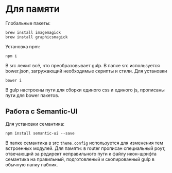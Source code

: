 # Для памяти

Глобальные пакеты:
```
brew install imagemagick
brew install graphicsmagick
```
Установка npm:
```
npm i
```
В src лежит всё, что преобразовывает gulp.
В папке src используется bower.json, загружающий необходимые скрипты и стили. Для установки 
```
bower i
```
В gulp настроены пути для сборки единого css и единого js, прописаны пути для bower пакетов.
## Работа с Semantic-UI
Для установки семантика: 
```
npm install semantic-ui --save
```
В папке семантика в src `theme.config` используется для изменения тем встроенных модулей. Для памяти: в router прописан специальный роут, отвечающий за редирект неправильного пути к файлу икон-шрифта семантика на правильный, подготовленый и скопированный gulp в обычную папку паблик.